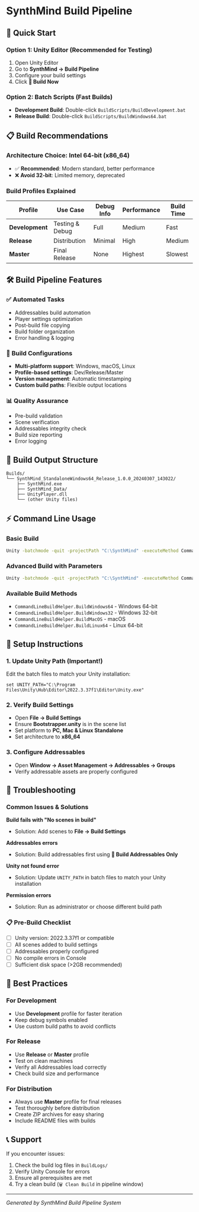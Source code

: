# SynthMind Build Pipeline

## 🚀 Quick Start

### Option 1: Unity Editor (Recommended for Testing)
1. Open Unity Editor
2. Go to **SynthMind → Build Pipeline**
3. Configure your build settings
4. Click **🚀 Build Now**

### Option 2: Batch Scripts (Fast Builds)
- **Development Build**: Double-click `BuildScripts/BuildDevelopment.bat`
- **Release Build**: Double-click `BuildScripts/BuildWindows64.bat`

## 📋 Build Recommendations

### **Architecture Choice: Intel 64-bit (x86_64)**
- ✅ **Recommended**: Modern standard, better performance
- ❌ **Avoid 32-bit**: Limited memory, deprecated

### **Build Profiles Explained**

| Profile | Use Case | Debug Info | Performance | Build Time |
|---------|----------|------------|-------------|------------|
| **Development** | Testing & Debug | Full | Medium | Fast |
| **Release** | Distribution | Minimal | High | Medium |
| **Master** | Final Release | None | Highest | Slowest |

## 🛠️ Build Pipeline Features

### ✅ **Automated Tasks**
- Addressables build automation
- Player settings optimization
- Post-build file copying
- Build folder organization
- Error handling & logging

### 🎯 **Build Configurations**
- **Multi-platform support**: Windows, macOS, Linux
- **Profile-based settings**: Dev/Release/Master
- **Version management**: Automatic timestamping
- **Custom build paths**: Flexible output locations

### 📊 **Quality Assurance**
- Pre-build validation
- Scene verification
- Addressables integrity check
- Build size reporting
- Error logging

## 📁 **Build Output Structure**

```
Builds/
└── SynthMind_StandaloneWindows64_Release_1.0.0_20240307_143022/
    ├── SynthMind.exe
    ├── SynthMind_Data/
    ├── UnityPlayer.dll
    └── (other Unity files)
```

## ⚡ **Command Line Usage**

### Basic Build
```bash
Unity -batchmode -quit -projectPath "C:\SynthMind" -executeMethod CommandLineBuildHelper.BuildWindows64
```

### Advanced Build with Parameters
```bash
Unity -batchmode -quit -projectPath "C:\SynthMind" -executeMethod CommandLineBuildHelper.BuildWindows64 -profile Release -version 2.0.0 -buildPath "D:\MyBuilds"
```

### Available Build Methods
- `CommandLineBuildHelper.BuildWindows64` - Windows 64-bit
- `CommandLineBuildHelper.BuildWindows32` - Windows 32-bit  
- `CommandLineBuildHelper.BuildMacOS` - macOS
- `CommandLineBuildHelper.BuildLinux64` - Linux 64-bit

## 🔧 **Setup Instructions**

### 1. **Update Unity Path** (Important!)
Edit the batch files to match your Unity installation:
```batch
set UNITY_PATH="C:\Program Files\Unity\Hub\Editor\2022.3.37f1\Editor\Unity.exe"
```

### 2. **Verify Build Settings**
- Open **File → Build Settings**
- Ensure **Bootstrapper.unity** is in the scene list
- Set platform to **PC, Mac & Linux Standalone**
- Set architecture to **x86_64**

### 3. **Configure Addressables**
- Open **Window → Asset Management → Addressables → Groups**
- Verify addressable assets are properly configured

## 🚨 **Troubleshooting**

### Common Issues & Solutions

**Build fails with "No scenes in build"**
- Solution: Add scenes to **File → Build Settings**

**Addressables errors**
- Solution: Build addressables first using **🔧 Build Addressables Only**

**Unity not found error**
- Solution: Update `UNITY_PATH` in batch files to match your Unity installation

**Permission errors**
- Solution: Run as administrator or choose different build path

### 📋 **Pre-Build Checklist**
- [ ] Unity version: 2022.3.37f1 or compatible
- [ ] All scenes added to build settings
- [ ] Addressables properly configured
- [ ] No compile errors in Console
- [ ] Sufficient disk space (>2GB recommended)

## 🎯 **Best Practices**

### For Development
- Use **Development** profile for faster iteration
- Keep debug symbols enabled
- Use custom build paths to avoid conflicts

### For Release
- Use **Release** or **Master** profile
- Test on clean machines
- Verify all Addressables load correctly
- Check build size and performance

### For Distribution
- Always use **Master** profile for final releases
- Test thoroughly before distribution
- Create ZIP archives for easy sharing
- Include README files with builds

## 📞 **Support**

If you encounter issues:
1. Check the build log files in `BuildLogs/`
2. Verify Unity Console for errors
3. Ensure all prerequisites are met
4. Try a clean build (`🗑️ Clean Build` in pipeline window)

---
*Generated by SynthMind Build Pipeline System*